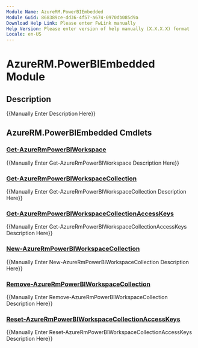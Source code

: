 ```yaml
---
Module Name: AzureRM.PowerBIEmbedded
Module Guid: 868389ce-dd36-4f57-a674-0970db085d9a
Download Help Link: Please enter FwLink manually
Help Version: Please enter version of help manually (X.X.X.X) format
Locale: en-US
---
```


# AzureRM.PowerBIEmbedded Module
## Description
{{Manually Enter Description Here}}

## AzureRM.PowerBIEmbedded Cmdlets
### [Get-AzureRmPowerBIWorkspace](Get-AzureRmPowerBIWorkspace.md)
{{Manually Enter Get-AzureRmPowerBIWorkspace Description Here}}

### [Get-AzureRmPowerBIWorkspaceCollection](Get-AzureRmPowerBIWorkspaceCollection.md)
{{Manually Enter Get-AzureRmPowerBIWorkspaceCollection Description Here}}

### [Get-AzureRmPowerBIWorkspaceCollectionAccessKeys](Get-AzureRmPowerBIWorkspaceCollectionAccessKeys.md)
{{Manually Enter Get-AzureRmPowerBIWorkspaceCollectionAccessKeys Description Here}}

### [New-AzureRmPowerBIWorkspaceCollection](New-AzureRmPowerBIWorkspaceCollection.md)
{{Manually Enter New-AzureRmPowerBIWorkspaceCollection Description Here}}

### [Remove-AzureRmPowerBIWorkspaceCollection](Remove-AzureRmPowerBIWorkspaceCollection.md)
{{Manually Enter Remove-AzureRmPowerBIWorkspaceCollection Description Here}}

### [Reset-AzureRmPowerBIWorkspaceCollectionAccessKeys](Reset-AzureRmPowerBIWorkspaceCollectionAccessKeys.md)
{{Manually Enter Reset-AzureRmPowerBIWorkspaceCollectionAccessKeys Description Here}}


